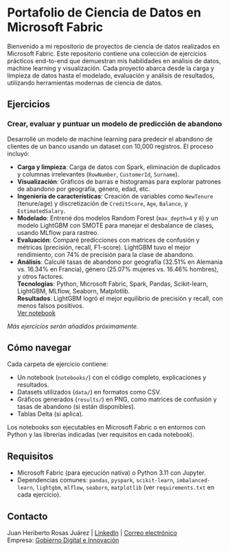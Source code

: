 # Portafolio de Ciencia de Datos en Microsoft Fabric

Bienvenido a mi repositorio de proyectos de ciencia de datos realizados en Microsoft Fabric. Este repositorio contiene una colección de ejercicios prácticos end-to-end que demuestran mis habilidades en análisis de datos, machine learning y visualización. Cada proyecto abarca desde la carga y limpieza de datos hasta el modelado, evaluación y análisis de resultados, utilizando herramientas modernas de ciencia de datos.

## Ejercicios

### Crear, evaluar y puntuar un modelo de predicción de abandono
Desarrollé un modelo de machine learning para predecir el abandono de clientes de un banco usando un dataset con 10,000 registros. El proceso incluyó:  
- **Carga y limpieza**: Carga de datos con Spark, eliminación de duplicados y columnas irrelevantes (`RowNumber`, `CustomerId`, `Surname`).  
- **Visualización**: Gráficos de barras e histogramas para explorar patrones de abandono por geografía, género, edad, etc.  
- **Ingeniería de características**: Creación de variables como `NewTenure` (tenure/age) y discretización de `CreditScore`, `Age`, `Balance`, y `EstimatedSalary`.  
- **Modelado**: Entrené dos modelos Random Forest (`max_depth=4` y `8`) y un modelo LightGBM con SMOTE para manejar el desbalance de clases, usando MLflow para rastreo.  
- **Evaluación**: Comparé predicciones con matrices de confusión y métricas (precisión, recall, F1-score). LightGBM tuvo el mejor rendimiento, con 74% de precisión para la clase de abandono.  
- **Análisis**: Calculé tasas de abandono por geografía (32.51% en Alemania vs. 16.34% en Francia), género (25.07% mujeres vs. 16.46% hombres), y otros factores.  
**Tecnologías**: Python, Microsoft Fabric, Spark, Pandas, Scikit-learn, LightGBM, MLflow, Seaborn, Matplotlib.  
**Resultados**: LightGBM logró el mejor equilibrio de precisión y recall, con menos falsos positivos.  
[Ver notebook](Portafolio-de-Ciencia-de-Datos-en-Microsoft-Fabric/Ejercicio-1/notebooks/churn_prediction.ipynb)

*Más ejercicios serán añadidos próximamente.*

## Cómo navegar
Cada carpeta de ejercicio contiene:  
- Un notebook (`notebooks/`) con el código completo, explicaciones y resultados.  
- Datasets utilizados (`data/`) en formatos como CSV.  
- Gráficos generados (`results/`) en PNG, como matrices de confusión y tasas de abandono (si están disponibles).  
- Tablas Delta (si aplica).  

Los notebooks son ejecutables en Microsoft Fabric o en entornos con Python y las librerías indicadas (ver requisitos en cada notebook).

## Requisitos
- Microsoft Fabric (para ejecución nativa) o Python 3.11 con Jupyter.  
- Dependencias comunes: `pandas`, `pyspark`, `scikit-learn`, `imbalanced-learn`, `lightgbm`, `mlflow`, `seaborn`, `matplotlib` (ver `requirements.txt` en cada ejercicio).

## Contacto
Juan Heriberto Rosas Juárez | [LinkedIn](https://www.linkedin.com/in/juan-heriberto-rosas-ju%C3%A1rez-6a78a82a2/) | [Correo electrónico](mailto:juanheriberto.rosas@jhrjdata.com)  
Empresa: [Gobierno Digital e Innovación](https://www.gobiernodigitaleinnovacion.com/)
